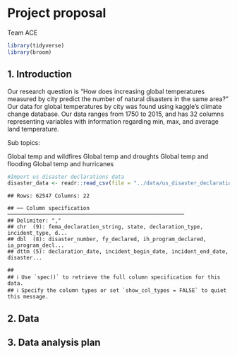 Project proposal
================
Team ACE

``` r
library(tidyverse)
library(broom)
```

## 1. Introduction

Our research question is “How does increasing global temperatures
measured by city predict the number of natural disasters in the same
area?” Our data for global temperatures by city was found using kaggle’s
climate change database. Our data ranges from 1750 to 2015, and has 32
columns representing variables with information regarding min, max, and
average land temperature.

Sub topics:

Global temp and wildfires Global temp and droughts Global temp and
flooding Global temp and hurricanes

``` r
#Import us disaster declarations data
disaster_data <- readr::read_csv(file = "../data/us_disaster_declarations.csv")
```

    ## Rows: 62547 Columns: 22

    ## ── Column specification ────────────────────────────────────────────────────────
    ## Delimiter: ","
    ## chr  (9): fema_declaration_string, state, declaration_type, incident_type, d...
    ## dbl  (8): disaster_number, fy_declared, ih_program_declared, ia_program_decl...
    ## dttm (5): declaration_date, incident_begin_date, incident_end_date, disaster...

    ## 
    ## ℹ Use `spec()` to retrieve the full column specification for this data.
    ## ℹ Specify the column types or set `show_col_types = FALSE` to quiet this message.

## 2. Data

## 3. Data analysis plan
